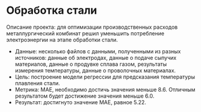 # Обработка стали

<bold> Описание проекта: </bold> для оптимизации производственных расходов металлургический комбинат решил уменьшить потребление электроэнергии на этапе обработки стали. 
* Данные: несколько файлов с данными, полученными из разных источников: данные об электродах, данные о подаче сыпучих материалов, данные о продувке сплава газом, результаты измерения температуры, данные о проволочных материалах.
* Цель: построение модели регрессии для предсказания температуры плавления стали.
* Метрика: MAE, необходимо достичь значения меньше 8.6. Отличным результатом будет достижение значения меньше 6.0.
* Результат: достигнуто значение MAE, равное 5.22.

